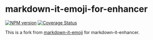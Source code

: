 # markdown-it-emoji-for-enhancer

[![NPM version](https://img.shields.io/npm/v/markdown-it-emoji-for-enhancer.svg?style=flat)](https://www.npmjs.org/package/markdown-it-emoji-for-enhancer)
[![Coverage Status](https://codecov.io/gh/Dedicatus546/markdown-it-enhancer/branch/main/graph/badge.svg?component=plugin-emoji)](https://app.codecov.io/github/Dedicatus546/markdown-it-enhancer/tree/main?components%5B0%5D=plugin-emoji)

This is a fork from [markdown-it-emoji](https://github.com/markdown-it/markdown-it-emoji) for markdown-it-enhancer.
